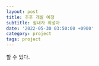 ```yaml
---
layout: post
title: 추후 개발 예정
subtitle: 힘내자 희성아
date: '2022-05-30 03:50:00 +0900'
category: project
tags: project
---
```


할 수 있다.
